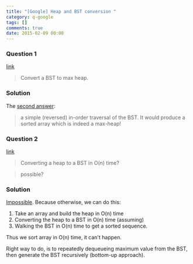 ```yaml
---
title: "[Google] Heap and BST conversion "
category: q-google
tags: []
comments: true
date: 2015-02-09 00:00
---
```



### Question 1

[link](http://www.careercup.com/question?id=4281027)

> Convert a BST to max heap.

### Solution

The [second answer](http://www.careercup.com/question?id=4281027):

> a simple (reversed) in-order traversal of the BST. It would produce a sorted array which is indeed a max-heap!

### Question 2

[link](http://stackoverflow.com/questions/14106821/converting-a-heap-to-a-bst-in-on-time)

> Converting a heap to a BST in O(n) time?

> possible?

### Solution

[Impossible](http://stackoverflow.com/a/14107362). Because otherwise, we can do this:

1. Take an array and build the heap in O(n) time
1. Converting the heap to a BST in O(n) time (assuming)
1. Walking the BST in O(n) time to get a sorted sequence.

Thus we sort array in O(n) time, it can't happen.

Right way to do, is to repeatedly dequeueing maximum value from the BST, then generate the BST recursively (bottom-up approach).
